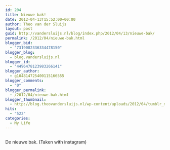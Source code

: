 ```yaml
---
id: 204
title: Nieuwe bak!
date: 2012-04-13T15:52:00+00:00
author: Theo van der Sluijs
layout: post
guid: http://vandersluijs.nl/blog/index.php/2012/04/13/nieuwe-bak/
permalink: /2012/04/nieuwe-bak.html
blogger_bid:
  - "7319082336334478150"
blogger_blog:
  - blog.vandersluijs.nl
blogger_id:
  - "4496478123983266141"
blogger_author:
  - g104814725400115166555
blogger_comments:
  - "0"
blogger_permalink:
  - /2012/04/nieuwe-bak.html
blogger_thumbnail:
  - http://blog.theovandersluijs.nl/wp-content/uploads/2012/04/tumblr_m2f53byuNd1rpqrb1o1_1280-300x300.jpg
hits:
  - "522"
categories:
  - My Life
---
```

<div>
  <img alt="" src=https://vandersluijs.resultants-e.nl/2012/04/tumblr_m2f53byuNd1rpqrb1o1_1280-300x300.jpg" />
</div>

De nieuwe bak. (Taken with instagram)